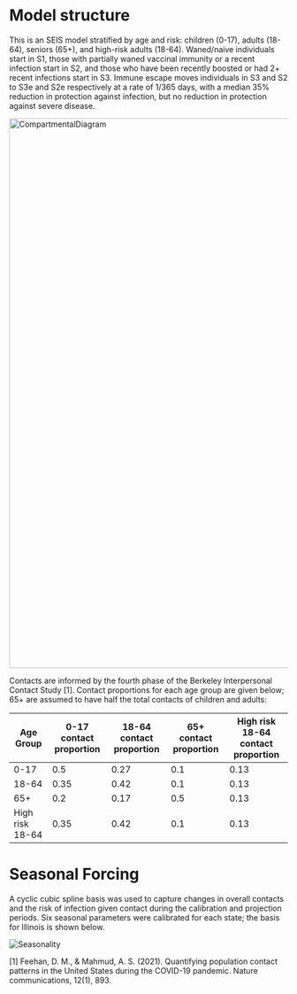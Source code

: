 # Model structure
This is an SEIS model stratified by age and risk: children (0-17), adults (18-64), seniors (65+), and high-risk adults (18-64). Waned/naive individuals start in S1, those with partially waned vaccinal immunity or a recent infection start in S2, and those who have been recently boosted or had 2+ recent infections start in S3. Immune escape moves individuals in S3 and S2 to S3e and S2e respectively at a rate of 1/365 days, with a median 35% reduction in protection against infection, but no reduction in protection against severe disease. 

<img width="993" alt="CompartmentalDiagram" src="https://github.com/user-attachments/assets/740e9320-2417-4611-b0a2-ed8e2dd57d34" />

Contacts are informed by the fourth phase of the Berkeley Interpersonal Contact Study [1]. Contact proportions for each age group are given below; 65+ are assumed to have half the total contacts of children and adults: 

Age Group | 0-17 contact proportion | 18-64 contact proportion | 65+ contact proportion | High risk 18-64 contact proportion
--- | --- | --- | --- |--- 
0-17 | 0.5 | 0.27 | 0.1 | 0.13 
18-64 | 0.35 | 0.42 | 0.1 | 0.13
65+ | 0.2 | 0.17 | 0.5 | 0.13
High risk 18-64 | 0.35 | 0.42 | 0.1 | 0.13 




# Seasonal Forcing
A cyclic cubic spline basis was used to capture changes in overall contacts and the risk of infection given contact during the calibration and projection periods. Six seasonal parameters were calibrated for each state; the basis for Illinois is shown below.

![Seasonality](https://github.com/user-attachments/assets/9fd602c3-bb5b-48c9-89f4-eadcbf0bfa1d)

[1] Feehan, D. M., & Mahmud, A. S. (2021). Quantifying population contact patterns in the United States during the COVID-19 pandemic. Nature communications, 12(1), 893.
